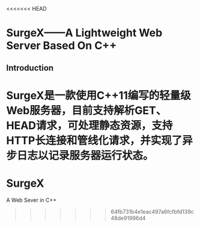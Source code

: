 <<<<<<< HEAD
# SurgeX——A Lightweight Web Server Based On C++
## Introduction
SurgeX是一款使用C++11编写的轻量级Web服务器，目前支持解析GET、HEAD请求，可处理静态资源，支持HTTP长连接和管线化请求，并实现了异步日志以记录服务器运行状态。
=======
# SurgeX
A Web Sever in C++

>>>>>>> 64fb731b4e1eac497a6fcfbfd139c48de91996d4
